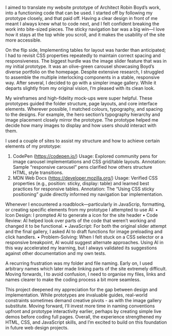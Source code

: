 I aimed to translate my website prototype of Architect Robin Boyd’s work, into a functioning code that can be used. I started off by following my prototype closely, and that paid off. Having a clear design in front of me meant I always knew what to code next, and I felt confident breaking the work into bite-sized pieces. The sticky navigation bar was a big win—I love how it stays at the top while you scroll, and it makes the usability of the site more accessible.

On the flip side, Implementing tables for layout was harder than anticipated; I had to revisit CSS properties repeatedly to maintain correct spacing and responsiveness. The biggest hurdle was the image slider feature that was in my initial prototype. It was an olive-green carousel showcasing Boyd’s diverse portfolio on the homepage. Despite extensive research, I struggled to assemble the multiple interlocking components in a stable, responsive way. After several, I decided to go with a simpler image gallery. While it departs slightly from my original vision, I’m pleased with its clean look.

My wireframes and high-fidelity mock-ups were super helpful. These prototypes guided the folder structure, page layouts, and core interface elements. Wherever possible, I matched colours, typography, and spacing to the designs. For example, the hero section’s typography hierarchy and image placement closely mirror the prototype. The prototype helped me decide how many images to display and how users should interact with them.

I used a couple of sites to assist my structure and how to achieve certain elements of my prototype:
1.	CodePen (https://codepen.io/)
Usage: Explored community pens for image carousel implementations and CSS grid/table layouts.
Annotation: Sample “responsive carousel” pens clarified how others structure HTML, style transitions.
2.	MDN Web Docs (https://developer.mozilla.org/)
Usage: Verified CSS properties (e.g., position: sticky, display: table) and learned best practices for responsive tables.
Annotation: The “Using CSS sticky positioning” guide directly informed my navigation bar implementation.

Whenever I encountered a roadblock—particularly in JavaScrip, formatting, or creating specific elements from my prototype I attempted to use AI:
•	Icon Design: I prompted AI to generate a icon for the site header
•	Code Review: AI helped look over parts of the code that weren’t working and changed it to be functional.
•	JavaScript: For both the original slider attempt and the final gallery, I asked AI to draft functions for image preloading and click handlers.
•	Problem-Solving: When I felt stuck on a CSS selector or a responsive breakpoint, AI would suggest alternate approaches.
Using AI in this way accelerated my learning, but I always validated its suggestions against other documentation and my own tests.

A recurring frustration was my folder and file naming. Early on, I used arbitrary names which later made linking parts of the site extremely difficult. Moving forwards, I to avoid confusion, I need to organise my files, links and names clearer to make the coding process a bit more seamless.

This project deepened my appreciation for the gap between design and implementation. While prototypes are invaluable guides, real-world constraints sometimes demand creative pivots - as with the image gallery substitute. Moving forward, I’ll invest more time in naming conventions upfront and prototype interactivity earlier, perhaps by creating simple live demos before coding full pages. Overall, the experience strengthened my HTML, CSS, and JavaScript skills, and I’m excited to build on this foundation in future web design projects.
